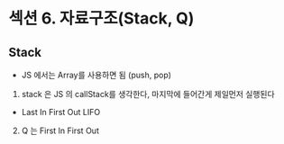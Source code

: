 # 섹션 6. 자료구조(Stack, Q)

## Stack 
- JS 에서는 Array를 사용하면 됨 (push, pop)
1. stack 은 JS 의 callStack를 생각한다, 마지막에 들어간게 제일먼저 실행된다
  * Last In First Out LIFO
2. Q 는 First In First Out

